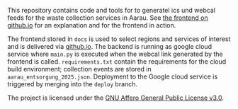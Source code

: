 This repository contains code and tools for to generatel ics und webcal feeds for the waste collection services in Aarau. See [the frontend on github.io](https://mweyland.github.io/entsorgung-aarau/) for an explanation and for the frontend in action.

The frontend stored in `docs` is used to select regions and services of interest and is delivered via [github.io](https://mweyland.github.io/entsorgung-aarau/). The backend is running as google cloud service where `main.py` is executed when the webcal link generated by the frontend is called. `requirements.txt` contain the requirements for the cloud build environment; collection events are stored in `aarau_entsorgung_2025.json`. Deployment to the Google cloud service is triggered by merging into the `deploy` branch.

The project is licensed under the [GNU Affero General Public License v3.0](https://www.gnu.org/licenses/agpl-3.0.en.html).
